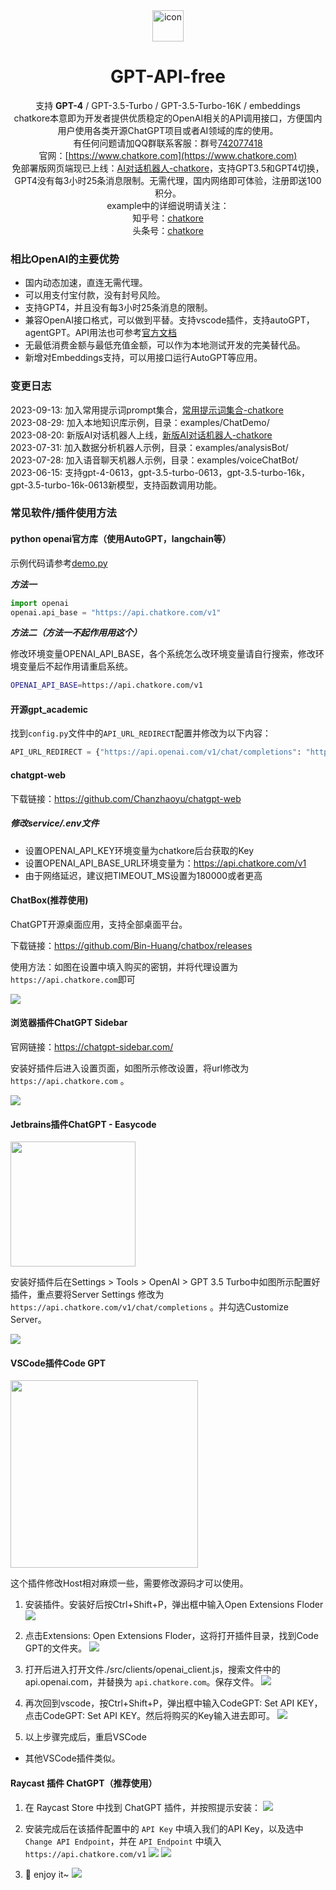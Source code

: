 <div align="center">
<img src="./images/logo.png" alt="icon" width="50px"/>
<h1 align="center">GPT-API-free</h1>

支持 **GPT-4** / GPT-3.5-Turbo / GPT-3.5-Turbo-16K / embeddings  
chatkore本意即为开发者提供优质稳定的OpenAI相关的API调用接口，方便国内用户使用各类开源ChatGPT项目或者AI领域的库的使用。  
有任何问题请加QQ群联系客服：群号[742077418](http://qm.qq.com/cgi-bin/qm/qr?_wv=1027&k=tUZP9cQ-wRDjYNMwZjvs7maNyixcIYB5&authKey=dzF1K7fXUdg%2BMf8zLoPp9L%2F9bvhkoVpyWQoZoEFW0WLeinAmx2OOHBGZfqAjrikl&noverify=0&group_code=742077418)  
官网：[https://www.chatkore.com](https://www.chatkore.com)  
免部署版网页端现已上线：[AI对话机器人-chatkore](https://www.chatkore.com/newchat)，支持GPT3.5和GPT4切换，GPT4没有每3小时25条消息限制。无需代理，国内网络即可体验，注册即送100积分。  
example中的详细说明请关注：  
知乎号：[chatkore](https://www.zhihu.com/people/2f25274935e6eb5be025ccf0abb1d724 "chatkore知乎号")  
头条号：[chatkore](https://profile.zjurl.cn/rogue/ugc/profile/?version_code=9.4.1&version_name=90401&user_id=4146953757669309&media_id=1665904070450180&request_source=1&active_tab=dongtai&device_id=65&app_name=news_article&share_token=8A0BC5FD-68F6-4982-A223-41BEE00B6BD9&tt_from=mobile_qq&utm_source=mobile_qq&utm_medium=toutiao_ios&utm_campaign=client_share "chatkore头条号")  

</div>

### 相比OpenAI的主要优势
- 国内动态加速，直连无需代理。
- 可以用支付宝付款，没有封号风险。
- 支持GPT4，并且没有每3小时25条消息的限制。
- 兼容OpenAI接口格式，可以做到平替。支持vscode插件，支持autoGPT，agentGPT。API用法也可参考[官方文档](https://platform.openai.com/docs/api-reference/introduction)
- 无最低消费金额与最低充值金额，可以作为本地测试开发的完美替代品。
- 新增对Embeddings支持，可以用接口运行AutoGPT等应用。

### 变更日志
2023-09-13: 加入常用提示词prompt集合，[常用提示词集合-chatkore](https://www.chatkore.com/prompt/prompt.html)  
2023-08-29: 加入本地知识库示例，目录：examples/ChatDemo/  
2023-08-20: 新版AI对话机器人上线，[新版AI对话机器人-chatkore](https://www.chatkore.com/newchat)  
2023-07-31: 加入数据分析机器人示例，目录：examples/analysisBot/  
2023-07-28: 加入语音聊天机器人示例，目录：examples/voiceChatBot/  
2023-06-15: 支持gpt-4-0613，gpt-3.5-turbo-0613，gpt-3.5-turbo-16k，gpt-3.5-turbo-16k-0613新模型，支持函数调用功能。  

### 常见软件/插件使用方法

#### **python openai官方库（使用AutoGPT，langchain等）**
示例代码请参考[demo.py](./examples/pythonDemo/demo.py)

***方法一***

```python
import openai
openai.api_base = "https://api.chatkore.com/v1"
```

***方法二（方法一不起作用用这个）***

修改环境变量OPENAI_API_BASE，各个系统怎么改环境变量请自行搜索，修改环境变量后不起作用请重启系统。
```bash
OPENAI_API_BASE=https://api.chatkore.com/v1
```
#### **开源gpt_academic**
找到`config.py`文件中的`API_URL_REDIRECT`配置并修改为以下内容：
```python
API_URL_REDIRECT = {"https://api.openai.com/v1/chat/completions": "https://api.chatkore.com/v1/chat/completions"}
```

#### **chatgpt-web**

下载链接：https://github.com/Chanzhaoyu/chatgpt-web
##### 修改service/.env文件
- 设置OPENAI_API_KEY环境变量为chatkore后台获取的Key
- 设置OPENAI_API_BASE_URL环境变量为：https://api.chatkore.com/v1
- 由于网络延迟，建议把TIMEOUT_MS设置为180000或者更高

#### **ChatBox(推荐使用)**

ChatGPT开源桌面应用，支持全部桌面平台。

下载链接：https://github.com/Bin-Huang/chatbox/releases

使用方法：如图在设置中填入购买的密钥，并将代理设置为`https://api.chatkore.com`即可

![](images/chatbox.png)


#### **浏览器插件ChatGPT Sidebar**

官网链接：https://chatgpt-sidebar.com/

安装好插件后进入设置页面，如图所示修改设置，将url修改为 `https://api.chatkore.com` 。

![](images/sidebar.png)

#### **Jetbrains插件ChatGPT - Easycode**
<img src="./images/jet1.png" width='200'/>

安装好插件后在Settings > Tools > OpenAI > GPT 3.5 Turbo中如图所示配置好插件，重点要将Server Settings 修改为 `https://api.chatkore.com/v1/chat/completions` 。并勾选Customize Server。

![](images/jet2.png)


#### **VSCode插件Code GPT**
<img src="./images/codegpt1.png" width='300'/>

这个插件修改Host相对麻烦一些，需要修改源码才可以使用。

1. 安装插件。安装好后按Ctrl+Shift+P，弹出框中输入Open Extensions Floder
![](images/codegpt2.png)

2. 点击Extensions: Open Extensions Floder，这将打开插件目录，找到Code GPT的文件夹。
![](images/codegpt3.png)

3. 打开后进入打开文件./src/clients/openai_client.js，搜索文件中的api.openai.com，并替换为 `api.chatkore.com`。保存文件。
![](images/codegpt4.png)

4. 再次回到vscode，按Ctrl+Shift+P，弹出框中输入CodeGPT: Set API KEY，点击CodeGPT: Set API KEY。然后将购买的Key输入进去即可。
![](images/codegpt5.png)

5. 以上步骤完成后，重启VSCode

- 其他VSCode插件类似。

#### **Raycast 插件 ChatGPT（推荐使用）**

1. 在 Raycast Store 中找到 ChatGPT 插件，并按照提示安装：
![](images/raycast1.png)

2. 安装完成后在该插件配置中的 `API Key` 中填入我们的API Key，以及选中 `Change API Endpoint`，并在 `API Endpoint` 中填入 `https://api.chatkore.com/v1`
![](images/raycast2.png)
![](images/raycast3.png)

3. 🍺 enjoy it~
![](images/raycast4.gif)
